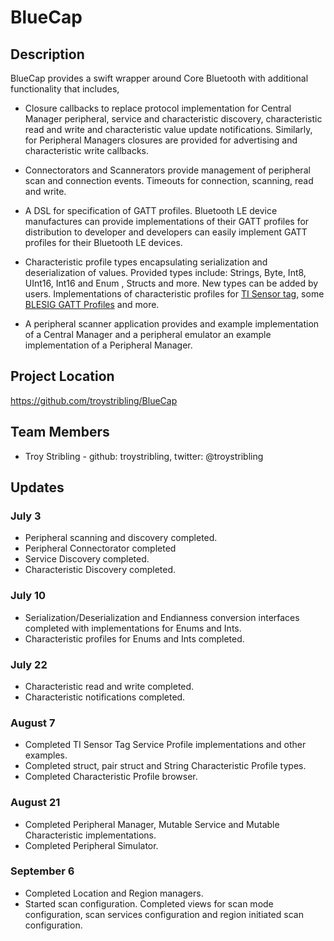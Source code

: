 # BlueCap

## Description

BlueCap provides a swift wrapper around Core Bluetooth with additional functionality that includes,

- Closure callbacks to replace protocol implementation for Central Manager peripheral, service and characteristic discovery, characteristic read and write and characteristic value update notifications. Similarly, for Peripheral Managers closures are provided for advertising and characteristic write callbacks.

- Connectorators and Scannerators provide management of peripheral scan and connection events. Timeouts for connection, scanning, read and write.

- A DSL for specification of GATT profiles. Bluetooth LE device manufactures can provide implementations of their GATT profiles for distribution to developer and developers can easily implement GATT profiles for their Bluetooth LE devices.

- Characteristic profile types encapsulating serialization and deserialization of values. Provided types include: Strings, Byte, Int8, UInt16, Int16 and Enum , Structs and more. New types can be added by users. Implementations of characteristic profiles for [TI Sensor tag](http://www.ti.com/ww/en/wireless_connectivity/sensortag/index.shtml?DCMP=PPC_Google_TI&k_clickid=1f619e48-1938-ba89-3b95-000078cf17fd), some [BLESIG GATT Profiles](https://developer.bluetooth.org/TechnologyOverview/Pages/Profiles.aspx) and more.

- A peripheral scanner application provides and example implementation of a Central Manager and a peripheral emulator an example implementation of a Peripheral Manager.

## Project Location

https://github.com/troystribling/BlueCap

## Team Members

- Troy Stribling - github: troystribling, twitter: @troystribling

## Updates

### July 3

- Peripheral scanning and discovery completed.
- Peripheral Connectorator completed
- Service Discovery completed.
- Characteristic Discovery completed.

### July 10

- Serialization/Deserialization and Endianness conversion interfaces completed with implementations for Enums and Ints.
- Characteristic profiles for Enums and Ints completed.

### July 22
- Characteristic read and write completed.
- Characteristic notifications completed.

### August 7
- Completed TI Sensor Tag Service Profile implementations and other examples.
- Completed struct, pair struct and String Characteristic Profile types.
- Completed Characteristic Profile browser.

### August 21
- Completed Peripheral Manager, Mutable Service and Mutable Characteristic implementations.
- Completed Peripheral Simulator.

### September 6
- Completed Location and Region managers.
- Started scan configuration. Completed views for scan mode configuration, scan services configuration and region initiated scan configuration.
